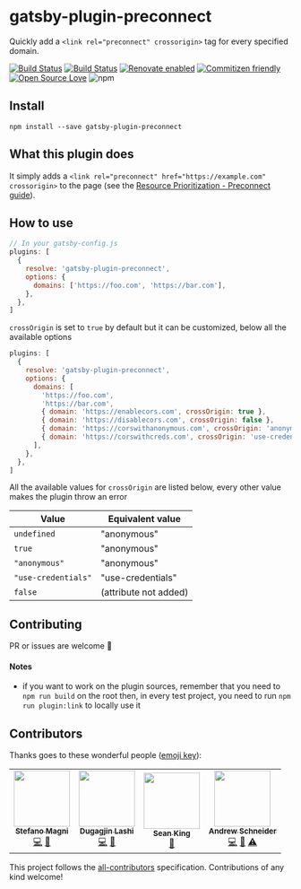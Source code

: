 # gatsby-plugin-preconnect

Quickly add a `<link rel="preconnect" crossorigin>` tag for every specified domain.

[![Build Status](https://travis-ci.com/NoriSte/gatsby-plugin-preconnect.svg?branch=master)](https://travis-ci.com/NoriSte/gatsby-plugin-preconnect)
[![Build Status](https://img.shields.io/badge/build%20cron-weekly-44cc11.svg)](https://travis-ci.com/NoriSte/gatsby-plugin-preconnect)
[![Renovate enabled](https://img.shields.io/badge/renovate-enabled-brightgreen.svg)](https://renovatebot.com/)
[![Commitizen friendly](https://img.shields.io/badge/commitizen-friendly-brightgreen.svg)](http://commitizen.github.io/cz-cli/)
[![Open Source
Love](https://badges.frapsoft.com/os/mit/mit.svg?v=102)](https://github.com/ellerbrock/open-source-badge/) ![npm](https://img.shields.io/npm/dw/gatsby-plugin-preconnect?color=CB3836)

## Install

`npm install --save gatsby-plugin-preconnect`

## What this plugin does

It simply adds a `<link rel="preconnect" href="https://example.com" crossorigin>` to the page (see the
[
Resource Prioritization - Preconnect
guide](https://developers.google.com/web/fundamentals/performance/resource-prioritization?utm_source=lighthouse&utm_medium=unknown#preconnect)).

## How to use

```javascript
// In your gatsby-config.js
plugins: [
  {
    resolve: 'gatsby-plugin-preconnect',
    options: {
      domains: ['https://foo.com', 'https://bar.com'],
    },
  },
]
```

`crossOrigin` is set to `true` by default but it can be customized, below all the available options

```js
plugins: [
  {
    resolve: 'gatsby-plugin-preconnect',
    options: {
      domains: [
        'https://foo.com',
        'https://bar.com',
        { domain: 'https://enablecors.com', crossOrigin: true },
        { domain: 'https://disablecors.com', crossOrigin: false },
        { domain: 'https://corswithanonymous.com', crossOrigin: 'anonymous' },
        { domain: 'https://corswithcreds.com', crossOrigin: 'use-credentials' },
      ],
    },
  },
]
```

All the available values for `crossOrigin` are listed below, every other value makes the plugin throw an error

| Value               | Equivalent value      |
| ------------------- | --------------------- |
| `undefined`         | "anonymous"           |
| `true`              | "anonymous"           |
| `"anonymous"`       | "anonymous"           |
| `"use-credentials"` | "use-credentials"     |
| `false`             | (attribute not added) |

## Contributing

PR or issues are welcome 👋

#### Notes

- if you want to work on the plugin sources, remember that you need to `npm run build` on the root
  then, in every test project, you need to run `npm run plugin:link` to locally use it

## Contributors

Thanks goes to these wonderful people ([emoji key](https://allcontributors.org/docs/en/emoji-key)):

<!-- ALL-CONTRIBUTORS-LIST:START - Do not remove or modify this section -->
<!-- prettier-ignore-start -->
<!-- markdownlint-disable -->
<table>
  <tr>
    <td align="center"><a href="https://twitter.com/NoriSte"><img src="https://avatars0.githubusercontent.com/u/173663?v=4" width="100px;" alt=""/><br /><sub><b>Stefano Magni</b></sub></a><br /><a href="https://github.com/NoriSte/gatsby-plugin-preconnect/commits?author=NoriSte" title="Code">💻</a> <a href="https://github.com/NoriSte/gatsby-plugin-preconnect/commits?author=NoriSte" title="Documentation">📖</a></td>
    <td align="center"><a href="https://dugagjin.lashi.engineer"><img src="https://avatars2.githubusercontent.com/u/16219574?v=4" width="100px;" alt=""/><br /><sub><b>Dugagjin Lashi</b></sub></a><br /><a href="https://github.com/NoriSte/gatsby-plugin-preconnect/commits?author=dugagjin" title="Code">💻</a> <a href="https://github.com/NoriSte/gatsby-plugin-preconnect/pulls?q=is%3Apr+reviewed-by%3Adugagjin" title="Reviewed Pull Requests">👀</a></td>
    <td align="center"><a href="http://tomorrowstudio.co"><img src="https://avatars3.githubusercontent.com/u/6374876?v=4" width="100px;" alt=""/><br /><sub><b>Sean King</b></sub></a><br /><a href="#ideas-seaneking" title="Ideas, Planning, & Feedback">🤔</a></td>
    <td align="center"><a href="http://www.schnogz.com"><img src="https://avatars0.githubusercontent.com/u/6364918?v=4" width="100px;" alt=""/><br /><sub><b>Andrew Schneider</b></sub></a><br /><a href="https://github.com/NoriSte/gatsby-plugin-preconnect/commits?author=schnogz" title="Code">💻</a> <a href="https://github.com/NoriSte/gatsby-plugin-preconnect/commits?author=schnogz" title="Documentation">📖</a> <a href="https://github.com/NoriSte/gatsby-plugin-preconnect/commits?author=schnogz" title="Tests">⚠️</a></td>
  </tr>
</table>

<!-- markdownlint-enable -->
<!-- prettier-ignore-end -->
<!-- ALL-CONTRIBUTORS-LIST:END -->

This project follows the [all-contributors](https://github.com/all-contributors/all-contributors) specification. Contributions of any kind welcome!
